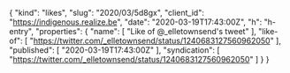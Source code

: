 {
  "kind": "likes",
  "slug": "2020/03/5d8gx",
  "client_id": "https://indigenous.realize.be",
  "date": "2020-03-19T17:43:00Z",
  "h": "h-entry",
  "properties": {
    "name": [
      "Like of @_elletownsend's tweet"
    ],
    "like-of": [
      "https://twitter.com/_elletownsend/status/1240683127560962050"
    ],
    "published": [
      "2020-03-19T17:43:00Z"
    ],
    "syndication": [
      "https://twitter.com/_elletownsend/status/1240683127560962050"
    ]
  }
}

